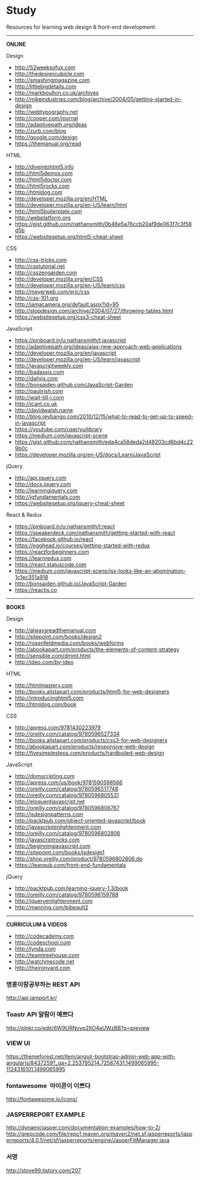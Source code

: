 # Study

Resources for learning web design & front-end development:

---

**ONLINE**

Design

* http://52weeksofux.com
* http://thedesigncubicle.com
* http://smashingmagazine.com
* http://littlebigdetails.com
* http://markboulton.co.uk/archives
* http://mikeindustries.com/blog/archive/2004/05/getting-started-in-design
* http://webtypography.net
* http://cooper.com/journal
* http://adaptivepath.org/ideas
* http://zurb.com/blog
* http://google.com/design
* https://themanual.org/read

HTML

* http://diveintohtml5.info
* http://html5demos.com
* http://html5doctor.com
* http://html5rocks.com
* http://htmldog.com
* http://developer.mozilla.org/en/HTML
* http://developer.mozilla.org/en-US/learn/html
* http://html5boilerplate.com
* http://webplatform.org
* https://gist.github.com/nathansmith/0b46e5a76ccb20af9de063f7c3f58d5b
* https://websitesetup.org/html5-cheat-sheet

CSS

* http://css-tricks.com
* http://csstutorial.net
* http://csszengarden.com
* http://developer.mozilla.org/en/CSS
* http://developer.mozilla.org/en-US/learn/css
* http://meyerweb.com/eric/css
* http://css-101.org
* http://iamacamera.org/default.aspx?id=95
* http://stopdesign.com/archive/2004/07/27/throwing-tables.html
* https://websitesetup.org/css3-cheat-sheet

JavaScript

* https://pinboard.in/u:nathansmith/t:javascript
* http://adaptivepath.org/ideas/ajax-new-approach-web-applications
* http://developer.mozilla.org/en/javascript
* http://developer.mozilla.org/en-US/learn/javascript
* http://javascriptweekly.com
* http://badassjs.com
* http://dailyjs.com
* http://bonsaiden.github.com/JavaScript-Garden
* http://paulirish.com
* http://wait-till-i.com
* http://icant.co.uk
* http://davidwalsh.name
* http://blog.reybango.com/2010/12/15/what-to-read-to-get-up-to-speed-in-javascript
* https://youtube.com/user/yuilibrary
* https://medium.com/javascript-scene
* https://gist.github.com/nathansmith/eda4ca58deda2d48203cd6bd4c229b0c
* https://developer.mozilla.org/en-US/docs/Learn/JavaScript

jQuery

* http://api.jquery.com
* http://docs.jquery.com
* http://learningjquery.com
* http://jqfundamentals.com
* https://websitesetup.org/jquery-cheat-sheet

React & Redux

* https://pinboard.in/u:nathansmith/t:react
* https://speakerdeck.com/nathansmith/getting-started-with-react
* https://facebook.github.io/react
* https://egghead.io/courses/getting-started-with-redux
* https://reactforbeginners.com
* https://learnredux.com
* https://react.statuscode.com
* https://medium.com/javascript-scene/jsx-looks-like-an-abomination-1c1ec351a918
* http://bonsaiden.github.io/JavaScript-Garden
* https://reactjs.co

---

**BOOKS**

Design

* http://alwaysreadthemanual.com
* http://sitepoint.com/books/design2
* http://rosenfeldmedia.com/books/webforms
* http://abookapart.com/products/the-elements-of-content-strategy
* http://sensible.com/dmmt.html
* http://ideo.com/by-ideo

HTML

* http://htmlmastery.com
* http://books.alistapart.com/products/html5-for-web-designers
* http://introducinghtml5.com
* http://htmldog.com/book

CSS

* http://apress.com/9781430223979
* http://oreilly.com/catalog/9780596527334
* http://books.alistapart.com/products/css3-for-web-designers
* http://abookapart.com/products/responsive-web-design
* http://fivesimplesteps.com/products/hardboiled-web-design

JavaScript

* http://domscripting.com
* http://apress.com/us/book/9781590598566
* http://oreilly.com/catalog/9780596517748
* http://oreilly.com/catalog/9780596805531
* http://eloquentjavascript.net
* http://oreilly.com/catalog/9780596806767
* http://jsdesignpatterns.com
* http://packtpub.com/object-oriented-javascript/book
* http://javascriptenlightenment.com
* http://oreilly.com/catalog/9780596802806
* http://javascriptrocks.com
* http://beginningjavascript.com
* http://sitepoint.com/books/jsdesign1
* http://shop.oreilly.com/product/9780596802806.do
* https://leanpub.com/front-end-fundamentals

jQuery

* http://packtpub.com/learning-jquery-1.3/book
* http://oreilly.com/catalog/9780596159788
* http://jqueryenlightenment.com
* http://manning.com/bibeault2

---

**CURRICULUM & VIDEOS**

* http://codecademy.com
* http://codeschool.com
* http://lynda.com
* http://teamtreehouse.com
* http://watchmecode.net
* http://theironyard.com


### 명훈이랑공부하는 REST API 
http://api.iamport.kr/



### Toastr API 알람이 예쁘다
 http://plnkr.co/edit/6W9URNyyp2ItO4aUWzBB?p=preview 

### VIEW UI 
https://themeforest.net/item/angulr-bootstrap-admin-web-app-with-angularjs/8437259?_ga=2.253795214.72587431.1499065995-1124316101.1499065995

### fontawesome  아이콘이 이쁘다
http://fontawesome.io/icons/

### JASPERREPORT EXAMPLE
http://dynamicjasper.com/documentation-examples/how-to-2/
http://grepcode.com/file/repo1.maven.org/maven2/net.sf.jasperreports/jasperreports/4.0.1/net/sf/jasperreports/engine/JasperFillManager.java

### 서명
http://stove99.tistory.com/207
